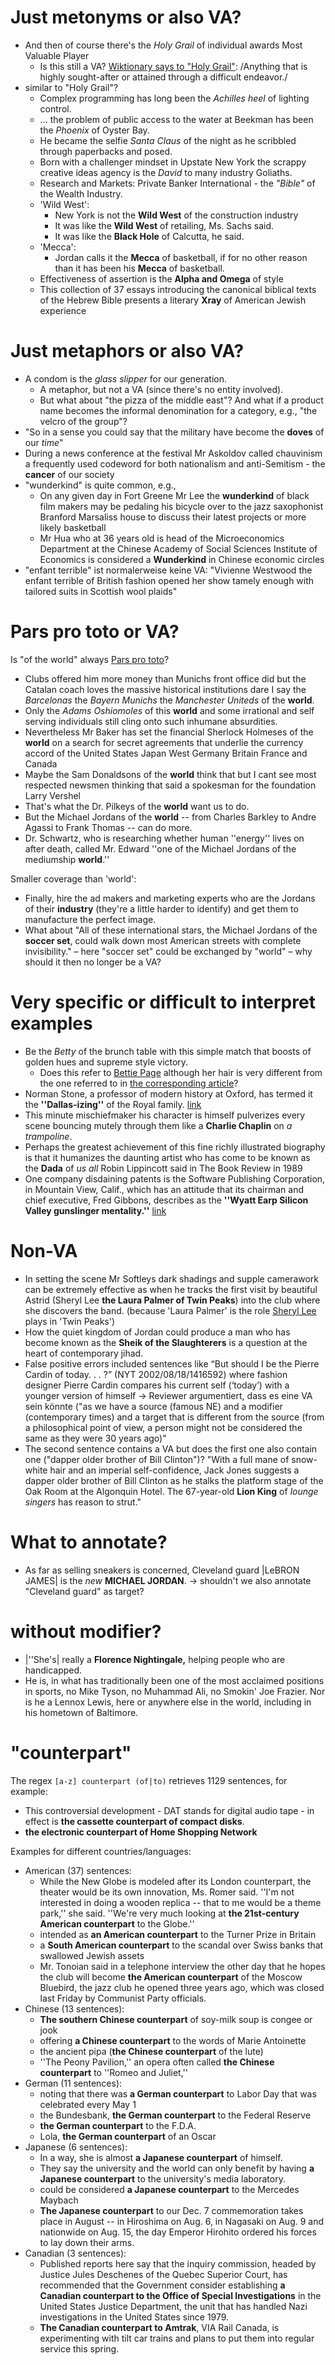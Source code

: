 # Just metonyms or also VA?
- And then of course there's the *Holy Grail* of individual awards
  Most Valuable Player
  - Is this still a VA? [Wiktionary says to "Holy
    Grail"](https://en.wiktionary.org/wiki/Holy_Grail): /Anything that
    is highly sought-after or attained through a difficult endeavor./
- similar to "Holy Grail"?
  - Complex programming has long been the *Achilles heel* of lighting
    control.
  - ... the problem of public access to the water at Beekman has been
    the *Phoenix* of Oyster Bay.
  - He became the selfie *Santa Claus* of the night as he scribbled
    through paperbacks and posed.
  - Born with a challenger mindset in Upstate New York the scrappy
    creative ideas agency is the *David* to many industry Goliaths.
  - Research and Markets: Private Banker International - the *"Bible"*
    of the Wealth Industry.
  - 'Wild West':
    - New York is not the **Wild West** of the construction industry
    - It was like the **Wild West** of retailing, Ms. Sachs said.
    - It was like the **Black Hole** of Calcutta, he said.
  - 'Mecca':
    - Jordan calls it the **Mecca** of basketball, if for no other
      reason than it has been his **Mecca** of basketball.
  - Effectiveness of assertion is the **Alpha and Omega** of style
  - This collection of 37 essays introducing the canonical biblical
    texts of the Hebrew Bible presents a literary **Xray** of American
    Jewish experience

# Just metaphors or also VA?
- A condom is the *glass slipper* for our generation.
  - A metaphor, but not a VA (since there's no entity involved).
  - But what about "the pizza of the middle east"? And what if a
    product name becomes the informal denomination for a category,
    e.g., "the velcro of the group"?
- "So in a sense you could say that the military have become the
  **doves** of our *time*"
- During a news conference at the festival Mr Askoldov called
  chauvinism a frequently used codeword for both nationalism and
  anti-Semitism - the **cancer** of our society
- "wunderkind" is quite common, e.g.,
  - On any given day in Fort Greene Mr Lee the **wunderkind** of black
    film makers may be pedaling his bicycle over to the jazz
    saxophonist Branford Marsaliss house to discuss their latest
    projects or more likely basketball
  - Mr Hua who at 36 years old is head of the Microeconomics
    Department at the Chinese Academy of Social Sciences Institute of
    Economics is considered a **Wunderkind** in Chinese economic
    circles
- "enfant terrible" ist normalerweise keine VA: "Vivienne Westwood the
  enfant terrible of British fashion opened her show tamely enough
  with tailored suits in Scottish wool plaids"

# Pars pro toto or VA?
Is "of the world" always [Pars pro
toto](https://en.wikipedia.org/wiki/Pars_pro_toto)?

- Clubs offered him more money than Munichs front office did but the
  Catalan coach loves the massive historical institutions dare I say
  the *Barcelonas* the *Bayern Munichs* the *Manchester Uniteds* of
  the **world**.
- Only the *Adams Oshiomoles* of this **world** and some irrational and
  self serving individuals still cling onto such inhumane absurdities.
- Nevertheless Mr Baker has set the financial Sherlock Holmeses of the
  **world** on a search for secret agreements that underlie the
  currency accord of the United States Japan West Germany Britain
  France and Canada
- Maybe the Sam Donaldsons of the **world** think that but I cant see
  most respected newsmen thinking that said a spokesman for the
  foundation Larry Vershel
- That's what the Dr. Pilkeys of the **world** want us to do.
- But the Michael Jordans of the **world** -- from Charles Barkley to
  Andre Agassi to Frank Thomas -- can do more.
- Dr. Schwartz, who is researching whether human ''energy'' lives on
  after death, called Mr. Edward ''one of the Michael Jordans of the
  mediumship **world**.''

Smaller coverage than 'world':
- Finally, hire the ad makers and marketing experts who are the
  Jordans of their **industry** (they're a little harder to identify)
  and get them to manufacture the perfect image.
- What about "All of these international stars, the Michael Jordans of
  the **soccer set**, could walk down most American streets with
  complete invisibility." – here "soccer set" could be exchanged by
  "world" – why should it then no longer be a VA?

# Very specific or difficult to interpret examples

- Be the *Betty* of the brunch table with this simple match that
  boosts of golden hues and supreme style victory.
  - Does this refer to [Bettie
    Page](https://en.wikipedia.org/wiki/Bettie_Page) although her hair
    is very different from the one referred to in [the corresponding
    article](https://asubtlerevelry.com/cakes-cuts-victory-rolls/)?
- Norman Stone, a professor of modern history at Oxford, has termed it
  the **''Dallas-izing''** of the Royal
  family. [link](https://www.nytimes.com/1987/06/25/world/london-agog-over-frolics-of-princesses.html)
- This minute mischiefmaker his character is himself pulverizes every
  scene bouncing mutely through them like a **Charlie Chaplin** on *a
  trampoline*.
- Perhaps the greatest achievement of this fine richly illustrated
  biography is that it humanizes the daunting artist who has come to
  be known as the **Dada** of *us all* Robin Lippincott said in The
  Book Review in 1989
- One company disdaining patents is the Software Publishing
  Corporation, in Mountain View, Calif., which has an attitude that
  its chairman and chief executive, Fred Gibbons, describes as the
  **''Wyatt Earp Silicon Valley gunslinger mentality.''**
  [link](https://www.nytimes.com/1989/05/12/business/software-industry-in-uproar-over-recent-rush-of-patents.html)

# Non-VA
- In setting the scene Mr Softleys dark shadings and supple camerawork
  can be extremely effective as when he tracks the first visit by
  beautiful Astrid (Sheryl Lee **the Laura Palmer of Twin Peaks**)
  into the club where she discovers the band. (because 'Laura Palmer'
  is the role [Sheryl Lee](https://en.wikipedia.org/wiki/Sheryl_Lee)
  plays in 'Twin Peaks')
- How the quiet kingdom of Jordan could produce a man who has become
  known as the **Sheik of the Slaughterers** is a question at the
  heart of contemporary jihad.
- False positive errors included sentences like “But should I be the
  Pierre Cardin of today. . . ?”  (NYT 2002/08/18/1416592) where
  fashion designer Pierre Cardin compares his current self (‘today’)
  with a younger version of himself → Reviewer argumentiert, dass es
  eine VA sein könnte ("as we have a source (famous NE) and a modifier
  (contemporary times) and a target that is different from the source
  (from a philosophical point of view, a person might not be
  considered the same as they were 30 years ago)"
- The second sentence contains a VA but does the first one also
  contain one ("dapper older brother of Bill Clinton")? "With a full
  mane of snow-white hair and an imperial self-confidence, Jack Jones
  suggests a dapper older brother of Bill Clinton as he stalks the
  platform stage of the Oak Room at the Algonquin Hotel.  The
  67-year-old **Lion King** of *lounge singers* has reason to strut."

# What to annotate?

- As far as selling sneakers is concerned, Cleveland guard |LeBRON
  JAMES| is the *new* **MICHAEL JORDAN**. → shouldn't we also annotate
  "Cleveland guard" as target?

# without modifier?

- |''She's| really a **Florence Nightingale,** helping people who are
  handicapped.
- He is, in what has traditionally been one of the most acclaimed
  positions in sports, no Mike Tyson, no Muhammad Ali, no Smokin' Joe
  Frazier.  Nor is he a Lennox Lewis, here or anywhere else in the
  world, including in his hometown of Baltimore.

# "counterpart"

The regex `[a-z] counterpart (of|to)` retrieves 1129 sentences,
for example:

- This controversial development - DAT stands for digital audio tape -
  in effect is **the cassette counterpart of compact disks**.
- **the electronic counterpart of Home Shopping Network**

Examples for different countries/languages:
- American (37) sentences:
  - While the New Globe is modeled after its London counterpart, the
    theater would be its own innovation, Ms. Romer said. ''I'm not
    interested in doing a wooden replica -- that to me would be a
    theme park,'' she said. ''We're very much looking at **the
    21st-century American counterpart** to the Globe.''
  - intended as **an American counterpart** to the Turner Prize in
    Britain
  - a **South American counterpart** to the scandal over Swiss banks
    that swallowed Jewish assets
  - Mr. Tonoian said in a telephone interview the other day that he
    hopes the club will become **the American counterpart** of the
    Moscow Bluebird, the jazz club he opened three years ago, which
    was closed last Friday by Communist Party officials.
- Chinese (13 sentences):
  - **The southern Chinese counterpart** of soy-milk soup is congee or
    jook
  - offering **a Chinese counterpart** to the words of Marie
    Antoinette
  - the ancient pipa (**the Chinese counterpart** of the lute)
  - ''The Peony Pavilion,'' an opera often called **the Chinese
    counterpart** to ''Romeo and Juliet,''
- German (11 sentences):
  - noting that there was **a German counterpart** to Labor Day that
    was celebrated every May 1
  - the Bundesbank, **the German counterpart** to the Federal Reserve
  - **the German counterpart** to the F.D.A.
  - Lola, **the German counterpart** of an Oscar
- Japanese (6 sentences):
  - In a way, she is almost **a Japanese counterpart** of himself.
  - They say the university and the world can only benefit by having
    **a Japanese counterpart** to the university's media laboratory.
  - could be considered **a Japanese counterpart** to the Mercedes
    Maybach
  - **The Japanese counterpart** to our Dec. 7 commemoration takes
    place in August -- in Hiroshima on Aug. 6, in Nagasaki on Aug. 9
    and nationwide on Aug. 15, the day Emperor Hirohito ordered his
    forces to lay down their arms.
- Canadian (3 sentences):
  - Published reports here say that the inquiry commission, headed by
    Justice Jules Deschenes of the Quebec Superior Court, has
    recommended that the Government consider establishing **a Canadian
    counterpart to the Office of Special Investigations** in the
    United States Justice Department, the unit that has handled Nazi
    investigations in the United States since 1979.
  - **The Canadian counterpart to Amtrak**, VIA Rail Canada, is
    experimenting with tilt car trains and plans to put them into
    regular service this spring.

